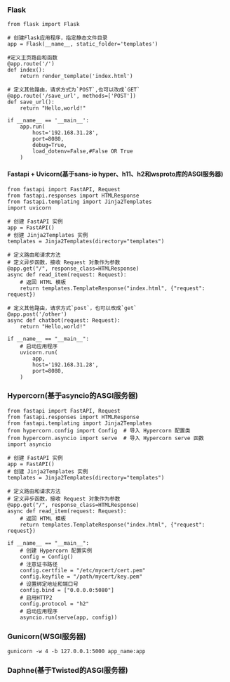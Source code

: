 ### Flask
    from flask import Flask
    
    # 创建Flask应用程序，指定静态文件目录
    app = Flask(__name__, static_folder='templates')
    
    #定义主页路由和函数
    @app.route('/')
    def index():
        return render_template('index.html')
    
    # 定义其他路由，请求方式为`POST`,也可以改成`GET`
    @app.route('/save_url', methods=['POST'])
    def save_url():
        return "Hello,world!"
    
    if __name__ == '__main__':
        app.run(
            host='192.168.31.28',
            port=8080,
            debug=True,
            load_dotenv=False,#False OR True
        )
#### Fastapi + Uvicorn(基于sans-io hyper、h11、h2和wsproto库的ASGI服务器)
    from fastapi import FastAPI, Request
    from fastapi.responses import HTMLResponse
    from fastapi.templating import Jinja2Templates
    import uvicorn

    # 创建 FastAPI 实例
    app = FastAPI()
    # 创建 Jinja2Templates 实例
    templates = Jinja2Templates(directory="templates")

    # 定义路由和请求方法
    # 定义异步函数，接收 Request 对象作为参数
    @app.get("/", response_class=HTMLResponse)
    async def read_item(request: Request):
        # 返回 HTML 模板
        return templates.TemplateResponse("index.html", {"request": request})
    
    # 定义其他路由，请求方式`post`，也可以改成`get`
    @app.post('/other')
    async def chatbot(request: Request):
        return "Hello,world!"
    
    if __name__ == "__main__":
        # 启动应用程序
        uvicorn.run(
            app,
            host='192.168.31.28',
            port=8080,
        )
### Hypercorn(基于asyncio的ASGI服务器)
    from fastapi import FastAPI, Request
    from fastapi.responses import HTMLResponse
    from fastapi.templating import Jinja2Templates
    from hypercorn.config import Config  # 导入 Hypercorn 配置类
    from hypercorn.asyncio import serve  # 导入 Hypercorn serve 函数
    import asyncio

    # 创建 FastAPI 实例
    app = FastAPI()
    # 创建 Jinja2Templates 实例
    templates = Jinja2Templates(directory="templates")

    # 定义路由和请求方法
    # 定义异步函数，接收 Request 对象作为参数
    @app.get("/", response_class=HTMLResponse)
    async def read_item(request: Request):
        # 返回 HTML 模板
        return templates.TemplateResponse("index.html", {"request": request})

    if __name__ == "__main__":
        # 创建 Hypercorn 配置实例
        config = Config()
        # 注意证书路径
        config.certfile = "/etc/mycert/cert.pem"
        config.keyfile = "/path/mycert/key.pem"
        # 设置绑定地址和端口号
        config.bind = ["0.0.0.0:5080"]
        # 启用HTTP2
        config.protocol = "h2"
        # 启动应用程序
        asyncio.run(serve(app, config))
### Gunicorn(WSGI服务器)
    gunicorn -w 4 -b 127.0.0.1:5000 app_name:app
### Daphne(基于Twisted的ASGI服务器)
